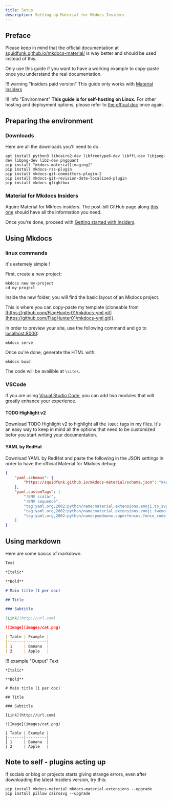 ```yaml
---
title: Setup
description: Setting up Material for Mkdocs Insiders
---
```


## Preface

Please keep in mind that the official documentation at [squidfunk.github.io/mkdocs-material/](https://squidfunk.github.io/mkdocs-material/) is way better and should be used instead of this. 

Only use this guide if you want to have a working example to copy-paste once you understand the real documentation.

!!! warning "Insiders paid version" 
    This guide only works with [Material Insiders](https://squidfunk.github.io/mkdocs-material/insiders/)

!!! info "Environment"
    **This guide is for self-hosting on Linux.** For other hosting and deployment options, please refer to [the offical doc](https://squidfunk.github.io/mkdocs-material/getting-started/) once again. 

## Preparing the environment

### Downloads

Here are all the downloads you'll need to do.

```
apt install python3 libcairo2-dev libfreetype6-dev libffi-dev libjpeg-dev libpng-dev libz-dev pngquant
pip install "mkdocs-material[imaging]"
pip install mkdocs-rss-plugin
pip install mkdocs-git-committers-plugin-2
pip install mkdocs-git-revision-date-localized-plugin
pip install mkdocs-glightbox
```

### Material for Mkdocs Insiders

Aquire Material for Mkfocs insiders. 
The post-bill GitHub page along [this one](https://squidfunk.github.io/mkdocs-material/insiders/access-management/) should have all the information you need. 

Once you're done, proceed with [Getting started with Insiders](https://squidfunk.github.io/mkdocs-material/insiders/getting-started/). 

## Using Mkdocs

### linux commands

It's extemely simple !

First, create a new project:

```
mkdocs new my-project
cd my-project
```

Inside the new folder, you will find the basic layout of an Mkdocs project. 

This is where you can copy-paste my template (cloneable from [https://github.com/FlagHunter01/mkdocs-yml.git](https://github.com/FlagHunter01/mkdocs-yml.git)).

In order to preview your site, use the following command and go to [localhost:8000](http://localhost:8000):

```
mkdocs serve
```

Once ou're done, generate the HTML with:

```
mkdocs buid
```

The code will be availible at `\site\`. 

### VSCode

If you are using [Visual Studio Code](https://code.visualstudio.com/), you can add two modules that will greatly enhance your experience.

#### TODO Highlight v2

Download TODO Highlight v2 to highlight all the `TODO:` tags in my files. It's an easy way to keep in mind all the options that need to be customized befor you start writing your documentation.

#### YAML by RedHat

Download YAML by RedHat and paste the following in the JSON settings in order to have the official Material for Mkdocs debug:

```json
{
    "yaml.schemas": {
        "https://squidfunk.github.io/mkdocs-material/schema.json": "mkdocs.yml"
    },
    "yaml.customTags": [ 
        "!ENV scalar",
        "!ENV sequence",
        "tag:yaml.org,2002:python/name:material.extensions.emoji.to_svg",
        "tag:yaml.org,2002:python/name:material.extensions.emoji.twemoji",
        "tag:yaml.org,2002:python/name:pymdownx.superfences.fence_code_format"
    ]
}
```

## Using markdown

Here are some basics of markdown. 

```md
Text

*Italic*

**Bold**

# Main title (1 per doc)

## Title

### Subtitle

[Link](http://url.com)

![Image](images/cat.png)

| Table | Example |
|-------|---------|
| 1     | Banana  |
| 2     | Apple   |
```

!!! example "Output"
    Text

    *Italic*

    **Bold**

    # Main title (1 per doc)

    ## Title

    ### Subtitle

    [Link](http://url.com)

    ![Image](images/cat.png)

    | Table | Example |
    |-------|---------|
    | 1     | Banana  |
    | 2     | Apple   |

## Note to self - plugins acting up

If socials or blog or projects starts giving strange errors, even after downloading the latest Insiders version, try this:

```
pip install mkdocs-material mkdocs-material-extensions --upgrade
pip install pillow cairosvg --upgrade
```
